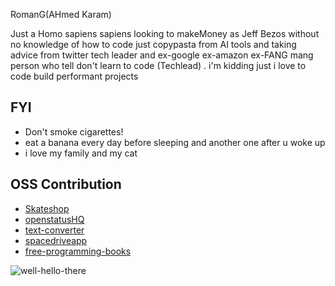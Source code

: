 
<p >
RomanG(AHmed Karam)
</p>


Just a Homo sapiens sapiens looking to makeMoney as Jeff Bezos without no knowledge of how to code just copypasta from AI tools and taking advice from twitter tech leader and ex-google ex-amazon ex-FANG mang person who tell don't learn to code (Techlead) .  i'm kidding just i love to code build performant projects  




## FYI

- Don't smoke cigarettes! 
- eat a banana every day before sleeping and another one after u woke up 
- i love my family  and my cat  
  
  


## OSS Contribution 

- [Skateshop](https://github.com/sadmann7/skateshop/commits?author=Adamkaram)
- [openstatusHQ](https://github.com/openstatusHQ/openstatus/pull/13)
- [text-converter](https://github.com/sowidan1/Text-Converter-Google-Extension/pull/1) 
- [spacedriveapp](https://github.com/spacedriveapp/spacedrive/pull/1521) 
- [free-programming-books](https://github.com/EbookFoundation/free-programming-books/pull/10555) 

![well-hello-there](https://github.com/Adamkaram/Adamkaram/assets/52092726/1a7211a4-9b2b-4ae6-b6b5-6b2bf156d582)

